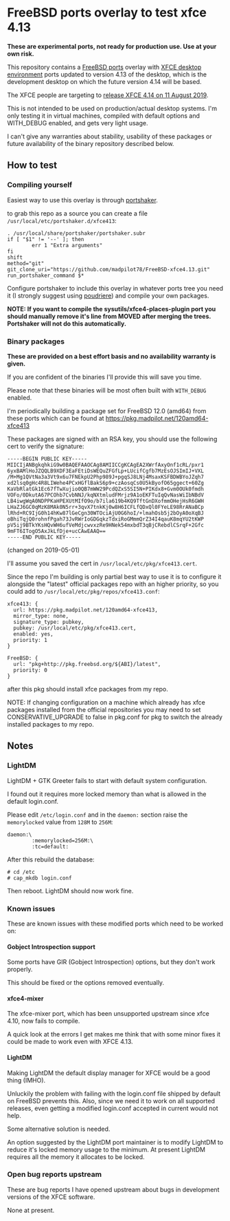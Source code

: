 # FreeBSD ports overlay to test xfce 4.13

**These are experimental ports, not ready for production use. Use at your own risk.**

This repository contains a [FreeBSD ports](https://www.freebsd.org/doc/en_US.ISO8859-1/books/handbook/ports-using.html) overlay with [XFCE desktop environment](https://xfce.org/) ports updated to version 4.13 of the desktop, which is the development desktop on which the future version 4.14 will be based.

The XFCE people are targeting to [release XFCE 4.14 on 11 August 2019](https://wiki.xfce.org/releng/4.14/roadmap).

This is not intended to be used on production/actual desktop systems. I'm only testing it in virtual machines, compiled with default options and WITH_DEBUG enabled, and gets very light usage.

I can't give any warranties about stability, usability of these packages or future availability of the binary repository described below.

## How to test

### Compiling yourself

Easiest way to use this overlay is through [portshaker](https://www.freshports.org/ports-mgmt/portshaker/).

to grab this repo as a source you can create a file `/usr/local/etc/portshaker.d/xfce413`:

```
. /usr/local/share/portshaker/portshaker.subr
if [ "$1" != '--' ]; then
        err 1 "Extra arguments"
fi
shift
method="git"
git_clone_uri="https://github.com/madpilot78/FreeBSD-xfce4.13.git"
run_portshaker_command $*
```

Configure portshaker to include this overlay in whatever ports tree you need it (I strongly suggest using [poudriere](https://github.com/freebsd/poudriere/wiki)) and compile your own packages.

**NOTE: If you want to compile the sysutils/xfce4-places-plugin port you should manually remove it's line from MOVED after merging the trees. Portshaker will not do this automatically.**

### Binary packages

**These are provided on a best effort basis and no availability warranty is given.**

If you are confident of the binaries I'll provide this will save you time.

Please note that these binaries will be most often built with `WITH_DEBUG` enabled.

I'm periodically building a package set for FreeBSD 12.0 (amd64) from these ports which can be found at https://pkg.madpilot.net/120amd64-xfce413

These packages are signed with an RSA key, you should use the following cert to verify the signature:

```
-----BEGIN PUBLIC KEY-----
MIICIjANBgkqhkiG9w0BAQEFAAOCAg8AMIICCgKCAgEA2XWrfAxyOnf1cRL/pxr1
6yxBAMlHoJZQQLB9XDF3EaFEtiDsWEQuZFGfLp+LUcifCgfb7MzEsOJSImIJ+VXL
/M+Mg1QVtNa3a3Vt9x6u7FNEkpU2Php989J+pgqSJ8LNj4MsaxKSFBDWBYoJZqh7
xd2lsq0gHc4R8LIWehe4PCxHGflBakS6p9+czAosqCs0U5kByofO65ggect+60Zg
KaVbRlatGk1Ec67fTwXujio0QB7mWW29PcdQZxS5SI5N+PIKdx8+Gvm0OUk0fmdh
VOFo/0DkutA67PCOhb7CvbNNJ/kqNXtmludFMrjz9A1oEKFTuIqQvNasWiIbNBdV
LB4iwgWqA0NDPPKaHPEXUtMIfO9o/b7ila619b4KQ9TftGnDXofmmOHejHsR6GWH
LHaZJ6GC0qMzK8MAk0N5rr+3qvX7tnkKj0w8H6ICFLfQDxQl0FYeLE98RrANaBCp
lRhd+RC9IjG0h14hKw87lGeCgn30WTOciAjU0G6hoI/+lmahOsb5j2bOyA0oXqBJ
oBhiTqjQ0rohnfPgah73JvRWrIoGDGqkzTdxiRoGMmmQrZ34I4qauK8mqYU2tKWP
pV5ij9BTkYKsHQvWH6ufVeMdjcwvxzRe9HNek54mxbdT3qBjCRebdlCSrqF+2Gfc
9mFT6ITogO5AxJkLfDje+ucCAwEAAQ==
-----END PUBLIC KEY-----
```

(changed on 2019-05-01)

I'll assume you saved the cert in `/usr/local/etc/pkg/xfce413.cert`.

Since the repo I'm building is only partial best way to use it is to configure it alongside the "latest" official packages repo with an higher priority, so you could add to `/usr/local/etc/pkg/repos/xfce413.conf`:

```
xfce413: {
  url: https://pkg.madpilot.net/120amd64-xfce413,
  mirror_type: none,
  signature_type: pubkey,
  pubkey: /usr/local/etc/pkg/xfce413.cert,
  enabled: yes,
  priority: 1
}

FreeBSD: {
  url: "pkg+http://pkg.freebsd.org/${ABI}/latest",
  priority: 0
}
```

after this pkg should install xfce packages from my repo.

NOTE: If changing configuration on a machine which already has xfce packages installed from the official repositories you may need to set CONSERVATIVE_UPGRADE to false in pkg.conf for pkg to switch the already installed packages to my repo.

## Notes

### LightDM

LightDM + GTK Greeter fails to start with default system configuration.

I found out it requires more locked memory than what is allowed in the default login.conf.

Please edit `/etc/login.conf` and in the `daemon:` section raise the `memorylocked` value from `128M` to `256M`:

```
daemon:\
        :memorylocked=256M:\
        :tc=default:
```

After this rebuild the database:

```
# cd /etc
# cap_mkdb login.conf
```

Then reboot. LightDM should now work fine.

### Known issues

These are known issues with these modified ports which need to be worked on:

#### Gobject Introspection support

Some ports have GIR (Gobject Introspection) options, but they don't work properly.

This should be fixed or the options removed eventually.

####  xfce4-mixer

The xfce-mixer port, which has been unsupported upstream since xfce 4.10, now fails to compile.

A quick look at the errors I get makes me think that with some minor fixes it could be made to work even with XFCE 4.13.

#### LightDM

Making LightDM the default display manager for XFCE would be a good thing (IMHO).

Unluckily the problem with failing with the login.conf file shipped by default on FreeBSD prevents this. Also, since we need it to work on all supported releases, even getting a modified login.conf accepted in current would not help.

Some alternative solution is needed.

An option suggested by the LightDM port maintainer is to modify LightDM to reduce it's locked memory usage to the minimum. At present LightDM requires all the memory it allocates to be locked.

### Open bug reports upstream

These are bug reports I have opened upstream about bugs in development versions of the XFCE software.

None at present.
